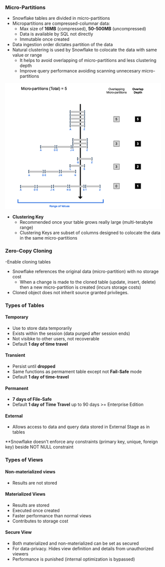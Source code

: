 ### Micro-Partitions

- Snowflake tables are divided in micro-partitions
- Micropartitions are compressed-columnar data:
  - Max size of **16MB** (compressed), **50-500MB** (uncompressed)
  - Data is available by SQL not directly
  - Immutable once created
- Data ingestion order dictates partition of the data
- Natural clustering is used by Snowflake to colocate the data with same value or range
  - It helps to avoid overlapping of micro-partitions and less clustering depth
  - Improve query performance avoiding scanning unnecesary micro-partitions

![](/assets/depth.png)


- **Clustering Key**
  - Recommended once your table grows really large (multi-terabyte range)
  - Clustering Keys are subset of columns designed to colocate the data in the same micro-partitions

### Zero-Copy Cloning

-Enable cloning tables
- Snowflake references the original data (micro-partition) with no storage cost
  - When a change is made to the cloned table (update, insert, delete) then a new micro-partition is created (incurs storage costs)
- Cloned object does not inherit source granted privileges.


### Types of Tables

#### Temporary

- Use to store data temporarily
- Exists within the session (data purged after session ends)
- Not visibke to other users, not recoverable
- Default **1 day of time travel**

#### Transient

- Persist until **dropped**
- Same functions as permament table except not **Fail-Safe** mode
- Default **1 day of time-travel**


#### Permanent

- **7 days of File-Safe**
- Default **1 day of Time Travel** up to 90 days >= Enterprise Edition

#### External

- Allows access to data and query data stored in External Stage as in tables

**Snowflake doesn't enforce any constraints (primary key, unique, foreign key) beside NOT NULL constraint

### Types of Views

#### Non-materialized views

- Results are not stored

#### Materialized Views

- Results are stored
- Executed once created
- Faster performance than normal views
- Contributes to storage cost


#### Secure View

- Both materialized and non-materialized can be set as secured
- For data-privacy. Hides view definition and details from unauthorized viewers
- Performance is punished (internal optimization is bypassed)



